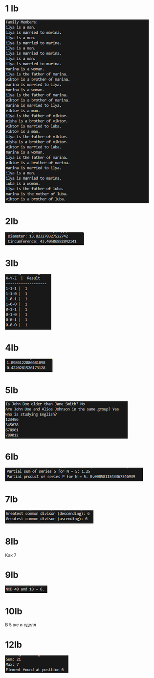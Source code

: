 # 1 lb

![1712860813938](image/README/1712860813938.png)

# 2lb

![1712861107312](image/README/1712861107312.png)

# 3lb

![1712863414354](image/README/1712863414354.png)

# 4lb

![1712864180529](image/README/1712864180529.png)

# 5lb

![1712865204201](image/README/1712865204201.png)

# 6lb

![1712866117165](image/README/1712866117165.png)

# 7lb

![1712866378283](image/README/1712866378283.png)

# 8lb

Как 7

# 9lb

![1712868480119](image/README/1712868480119.png)

# 10lb

В 5 же и сделл

# 12lb

![1712868952378](image/README/1712868952378.png)
